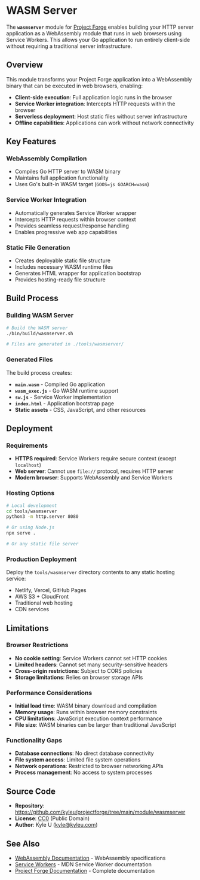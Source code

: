 # WASM Server

The **`wasmserver`** module for [Project Forge](https://projectforge.dev) enables building your HTTP server application as a WebAssembly module that runs in web browsers using Service Workers. This allows your Go application to run entirely client-side without requiring a traditional server infrastructure.

## Overview

This module transforms your Project Forge application into a WebAssembly binary that can be executed in web browsers, enabling:

- **Client-side execution**: Full application logic runs in the browser
- **Service Worker integration**: Intercepts HTTP requests within the browser
- **Serverless deployment**: Host static files without server infrastructure
- **Offline capabilities**: Applications can work without network connectivity

## Key Features

### WebAssembly Compilation
- Compiles Go HTTP server to WASM binary
- Maintains full application functionality
- Uses Go's built-in WASM target (`GOOS=js GOARCH=wasm`)

### Service Worker Integration
- Automatically generates Service Worker wrapper
- Intercepts HTTP requests within browser context
- Provides seamless request/response handling
- Enables progressive web app capabilities

### Static File Generation
- Creates deployable static file structure
- Includes necessary WASM runtime files
- Generates HTML wrapper for application bootstrap
- Provides hosting-ready file structure

## Build Process

### Building WASM Server

```bash
# Build the WASM server
./bin/build/wasmserver.sh

# Files are generated in ./tools/wasmserver/
```

### Generated Files

The build process creates:

- **`main.wasm`** - Compiled Go application
- **`wasm_exec.js`** - Go WASM runtime support
- **`sw.js`** - Service Worker implementation
- **`index.html`** - Application bootstrap page
- **Static assets** - CSS, JavaScript, and other resources

## Deployment

### Requirements

- **HTTPS required**: Service Workers require secure context (except `localhost`)
- **Web server**: Cannot use `file://` protocol, requires HTTP server
- **Modern browser**: Supports WebAssembly and Service Workers

### Hosting Options

```bash
# Local development
cd tools/wasmserver
python3 -m http.server 8080

# Or using Node.js
npx serve .

# Or any static file server
```

### Production Deployment

Deploy the `tools/wasmserver` directory contents to any static hosting service:
- Netlify, Vercel, GitHub Pages
- AWS S3 + CloudFront
- Traditional web hosting
- CDN services

## Limitations

### Browser Restrictions

- **No cookie setting**: Service Workers cannot set HTTP cookies
- **Limited headers**: Cannot set many security-sensitive headers
- **Cross-origin restrictions**: Subject to CORS policies
- **Storage limitations**: Relies on browser storage APIs

### Performance Considerations

- **Initial load time**: WASM binary download and compilation
- **Memory usage**: Runs within browser memory constraints
- **CPU limitations**: JavaScript execution context performance
- **File size**: WASM binaries can be larger than traditional JavaScript

### Functionality Gaps

- **Database connections**: No direct database connectivity
- **File system access**: Limited file system operations
- **Network operations**: Restricted to browser networking APIs
- **Process management**: No access to system processes

## Source Code

- **Repository**: https://github.com/kyleu/projectforge/tree/main/module/wasmserver
- **License**: [CC0](https://creativecommons.org/publicdomain/zero/1.0) (Public Domain)
- **Author**: Kyle U (kyle@kyleu.com)

## See Also

- [WebAssembly Documentation](https://webassembly.org/docs/) - WebAssembly specifications
- [Service Workers](https://developer.mozilla.org/en-US/docs/Web/API/Service_Worker_API) - MDN Service Worker documentation
- [Project Forge Documentation](https://projectforge.dev) - Complete documentation  
